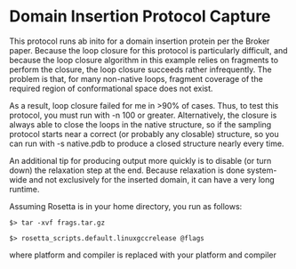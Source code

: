 Domain Insertion Protocol Capture
=================================

This protocol runs ab inito for a domain insertion protein per the Broker 
paper. Because the loop closure for this protocol is particularly difficult,
and because the loop closure algorithm in this example relies on fragments
to perform the closure, the loop closure succeeds rather infrequently. The
problem is that, for many non-native loops, fragment coverage of the
required region of conformational space does not exist.

As a result, loop closure failed for me in >90% of cases. Thus, to test
this protocol, you must run with -n 100 or greater. Alternatively, the
closure is always able to close the loops in the native structure, so if
the sampling protocol starts near a correct (or probably any closable)
structure, so you can run with -s native.pdb to produce a closed structure
nearly every time.

An additional tip for producing output more quickly is to disable (or
turn down) the relaxation step at the end. Because relaxation is done
system-wide and not exclusively for the inserted domain, it can have
a very long runtime.

Assuming Rosetta is in your home directory, you run as follows:
    
    $> tar -xvf frags.tar.gz

    $> rosetta_scripts.default.linuxgccrelease @flags

where platform and compiler is replaced with your platform and compiler
